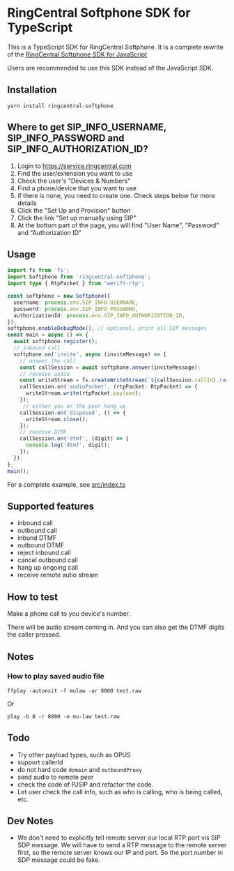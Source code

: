 # RingCentral Softphone SDK for TypeScript

This is a TypeScript SDK for RingCentral Softphone. It is a complete rewrite of the [RingCentral Softphone SDK for JavaScript](https://github.com/ringcentral/ringcentral-softphone-js)

Users are recommended to use this SDK instead of the JavaScript SDK.


## Installation

```
yarn install ringcentral-softphone
```

## Where to get SIP_INFO_USERNAME, SIP_INFO_PASSWORD and SIP_INFO_AUTHORIZATION_ID?

1. Login to https://service.ringcentral.com
2. Find the user/extension you want to use
3. Check the user's "Devices & Numbers"
4. Find a phone/device that you want to use
  1. if there is none, you need to create one. Check steps below for more details
5. Click the "Set Up and Provision" button
6. Click the link "Set up manually using SIP"
7. At the bottom part of the page, you will find "User Name", "Password" and "Authorization ID"


## Usage

```ts
import fs from 'fs';
import Softphone from 'ringcentral-softphone';
import type { RtpPacket } from 'werift-rtp';

const softphone = new Softphone({
  username: process.env.SIP_INFO_USERNAME,
  password: process.env.SIP_INFO_PASSWORD,
  authorizationId: process.env.SIP_INFO_AUTHORIZATION_ID,
});
softphone.enableDebugMode(); // optional, print all SIP messages
const main = async () => {
  await softphone.register();
  // inbound call
  softphone.on('invite', async (inviteMessage) => {
    // answer the call
    const callSession = await softphone.answer(inviteMessage);
    // receive audio
    const writeStream = fs.createWriteStream(`${callSession.callId}.raw`, { flags: 'a' });
    callSession.on('audioPacket', (rtpPacket: RtpPacket) => {
      writeStream.write(rtpPacket.payload);
    });
     // either you or the peer hang up
    callSession.on('disposed', () => {
      writeStream.close();
    });
    // receive DTMF
    callSession.on('dtmf', (digit) => {
      console.log('dtmf', digit);
    });
  });
};
main();
```

For a complete example, see [src/index.ts](src/index.ts)


## Supported features

- inbound call
- outbound call
- inbund DTMF 
- outbound DTMF
- reject inbound call
- cancel outbound call
- hang up ongoing call
- receive remote autio stream


## How to test

Make a phone call to you device's number.

There will be audio stream coming in. And you can also get the DTMF digits the caller pressed.


## Notes

### How to play saved audio file

```
ffplay -autoexit -f mulaw -ar 8000 test.raw
```

Or

```
play -b 8 -r 8000 -e mu-law test.raw
```


## Todo

- Try other payload types, such as OPUS
- support callerId
- do not hard code `domain` and `outboundProxy`
- send audio to remote peer
- check the code of PJSIP and refactor the code.
- Let user check the call info, such as who is calling, who is being called, etc.


## Dev Notes

- We don't need to explicitly tell remote server our local RTP port vis SIP SDP message. We will have to send a RTP message to the remote server first, so the remote server knows our IP and port. So the port number in SDP message could be fake.
